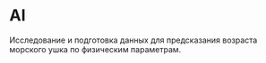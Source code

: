 # AI
Исследование и подготовка данных для предсказания возраста морского ушка по физическим параметрам.
